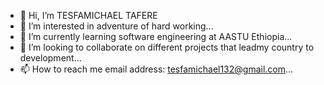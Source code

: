 - 👋 Hi, I’m TESFAMICHAEL TAFERE 
- 👀 I’m interested in adventure of hard working...
- 🌱 I’m currently learning software engineering at AASTU Ethiopia...
- 💞️ I’m looking to collaborate on different projects that leadmy country to development...
- 📫 How to reach me email address: tesfamichael132@gmail.com...

<!---
Hopmic/Hopmic is a ✨ special ✨ repository because its `README.md` (this file) appears on your GitHub profile.
You can click the Preview link to take a look at your changes.
--->





